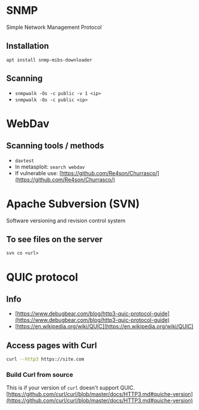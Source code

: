 # SNMP
Simple Network Management Protocol

## Installation
`apt install snmp-mibs-downloader`

## Scanning
- `snmpwalk -Os -c public -v 1 <ip>`
- `snmpwalk -Os -c public <ip>`


# WebDav
## Scanning tools / methods
- `davtest`
- In metasploit: `search webdav`
- If vulnerable use: ​[https://github.com/Re4son/Churrasco/](https://github.com/Re4son/Churrasco/)


# Apache Subversion (SVN)
Software versioning and revision control system
## To see files on the server
`svn co <url>`


# QUIC protocol

## Info
- [https://www.debugbear.com/blog/http3-quic-protocol-guide](https://www.debugbear.com/blog/http3-quic-protocol-guide)
- [https://en.wikipedia.org/wiki/QUIC](https://en.wikipedia.org/wiki/QUIC)

## Access pages with Curl
```bash
curl --http3 https://site.com
```

### Build Curl from source
This is if your version of `curl` doesn't support QUIC.
[https://github.com/curl/curl/blob/master/docs/HTTP3.md#quiche-version](https://github.com/curl/curl/blob/master/docs/HTTP3.md#quiche-version)